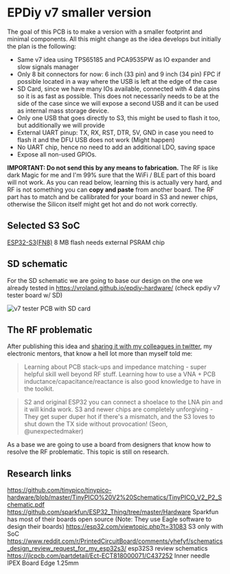 # EPDiy v7 smaller version

The goal of this PCB is to make a version with a smaller footprint and minimal components.
All this might change as the idea develops but initially the plan is the following:

- Same v7 idea using TPS65185 and PCA9535PW as IO expander and slow signals manager
- Only 8 bit connectors for now: 6 inch (33 pin) and 9 inch (34 pin) FPC if possible located in a way where the USB is left at the edge of the case
- SD Card, since we have many IOs available, connected with 4 data pins so it is as fast as possible. This does not necessarily needs to be at the side of the case since we will expose a second USB and it can be used as internal mass storage device.
- Only one USB that goes directly to S3, this might be used to flash it too, but additionally we will provide
- External UART pinup: TX, RX, RST, DTR, 5V, GND in case you need to flash it and the DFU USB does not work (Might happen)
- No UART chip, hence no need to add an additional LDO, saving space
- Expose all non-used GPIOs. 

**IMPORTANT: Do not send this by any means to fabrication.** The RF is like dark Magic for me and I'm 99% sure that the WiFi / BLE part of this board will not work.
As you can read below, learning this is actually very hard, and RF is not something you can **copy and paste** from another board. The RF part has to match and be callibrated for your board in S3 and newer chips, otherwise the Silicon itself might get hot and do not work correctly.

## Selected S3 SoC

[ESP32-S3(FN8)](https://jlcpcb.com/partdetail/EspressifSystems-ESP32_S3_FN8/C2913196) 8 MB flash needs external PSRAM chip


## SD schematic

For the SD schematic we are going to base our design on the one we already tested in https://vroland.github.io/epdiy-hardware/ (check epdiy v7 tester board w/ SD)

![v7 tester PCB with SD card](https://vroland.github.io/epdiy-hardware/boards/40_pins_PCB_tester-front.png)

## The RF problematic

After publishing this idea and [sharing it with my colleagues in twitter](https://twitter.com/martinfasani/status/1728160953789829346), my electronic mentors, that know a hell lot more than myself told me:

> Learning about PCB stack-ups and impedance matching - super helpful skill well beyond RF stuff. Learning how to use a VNA + PCB inductance/capacitance/reactance is also good knowledge to have in the toolkit. 

> S2 and original ESP32 you can connect a shoelace to the LNA pin and it will kinda work. S3 and newer chips are completely unforgiving - They get super duper hot if there's a mismatch, and the S3 loves to shut down the TX side without provocation!
(Seon, @unexpectedmaker)

As a base we are going to use a board from designers that know how to resolve the RF problematic. This topic is still on research.

## Research links

https://github.com/tinypico/tinypico-hardware/blob/master/TinyPICO%20V2%20Schematics/TinyPICO_V2_P2_Schematic.pdf
https://github.com/sparkfun/ESP32_Thing/tree/master/Hardware Sparkfun has most of their boards open source (Note: They use Eagle software to design their boards)
https://esp32.com/viewtopic.php?t=31083 S3 only with SoC
https://www.reddit.com/r/PrintedCircuitBoard/comments/yhefyf/schematics_design_review_request_for_my_esp32s3/ esp32S3 review schematics
https://jlcpcb.com/partdetail/Ect-ECT818000071/C437252 Inner needle IPEX Board Edge 1.25mm 
